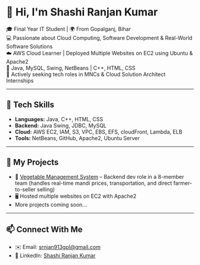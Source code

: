 # 👋 Hi, I'm Shashi Ranjan Kumar

🎓 Final Year IT Student | 🌍 From Gopalganj, Bihar  
💻 Passionate about Cloud Computing, Software Development & Real-World Software Solutions  
☁️ AWS Cloud Learner | Deployed Multiple Websites on EC2 using Ubuntu & Apache2  
🔧 Java, MySQL, Swing, NetBeans | C++, HTML, CSS  
🚀 Actively seeking tech roles in MNCs & Cloud Solution Architect Internships  

---

## 🔧 Tech Skills
- **Languages:** Java, C++, HTML, CSS  
- **Backend:** Java Swing, JDBC, MySQL  
- **Cloud:** AWS EC2, IAM, S3, VPC, EBS, EFS, cloudFront, Lambda, ELB 
- **Tools:** NetBeans, GitHub, Apache2, Ubuntu Server  

---

## 📂 My Projects
- 🍅 [Vegetable Management System](#) – Backend dev role in a 8-member team (handles real-time mandi prices, transportation, and direct farmer-to-seller selling)  
- 🖥️ Hosted multiple websites on EC2 with Apache2  
- More projects coming soon...

---

## 📫 Connect With Me
- ✉️ Email: [srnjan913gpl@gmail.com](mailto:srnjan913gpl@gmail.com)  
- 💼 LinkedIn: [Shashi Ranjan Kumar](https://www.linkedin.com/in/shashi-ranjan-kumar-173781268/)

